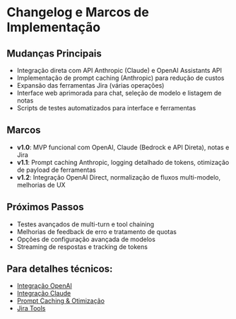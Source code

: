 # Changelog e Marcos de Implementação

## Mudanças Principais

- Integração direta com API Anthropic (Claude) e OpenAI Assistants API
- Implementação de prompt caching (Anthropic) para redução de custos
- Expansão das ferramentas Jira (várias operações)
- Interface web aprimorada para chat, seleção de modelo e listagem de notas
- Scripts de testes automatizados para interface e ferramentas

## Marcos

- **v1.0**: MVP funcional com OpenAI, Claude (Bedrock e API Direta), notas e Jira
- **v1.1**: Prompt caching Anthropic, logging detalhado de tokens, otimização de payload de ferramentas
- **v1.2**: Integração OpenAI Direct, normalização de fluxos multi-modelo, melhorias de UX

## Próximos Passos

- Testes avançados de multi-turn e tool chaining
- Melhorias de feedback de erro e tratamento de quotas
- Opções de configuração avançada de modelos
- Streaming de respostas e tracking de tokens

## Para detalhes técnicos:
- [Integração OpenAI](./integracao-openai.md)
- [Integração Claude](./integracao-claude.md)
- [Prompt Caching & Otimização](./prompt-caching-e-otimizacao.md)
- [Jira Tools](./jira-tools.md) 